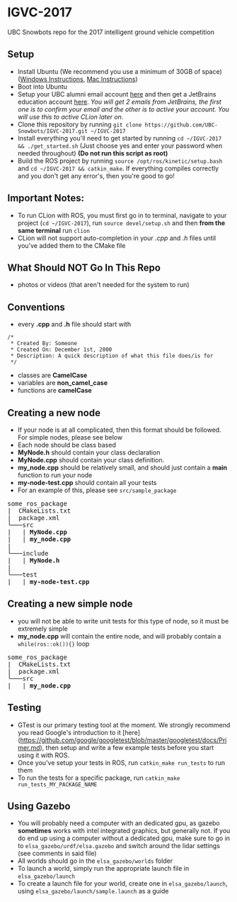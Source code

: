 # IGVC-2017
UBC Snowbots repo for the 2017 intelligent ground vehicle competition


## Setup
- Install Ubuntu (We recommend you use a minimum of 30GB of space) ([Windows Instructions](http://www.tecmint.com/install-ubuntu-16-04-alongside-with-windows-10-or-8-in-dual-boot/), [Mac Instructions](http://www.howtogeek.com/187410/how-to-install-and-dual-boot-linux-on-a-mac/))
- Boot into Ubuntu
- Setup your UBC alumni email account [here](https://id.ubc.ca/) and then get a JetBrains education account [here](https://www.jetbrains.com/shop/eform/students). _You will get 2 emails from JetBrains, the first one is to confirm your email and the other is to active your account. You will use this to active CLion later on._
- Clone this repository by running `git clone https://github.com/UBC-Snowbots/IGVC-2017.git ~/IGVC-2017`
- Install everything you'll need to get started by running `cd ~/IGVC-2017 && ./get_started.sh` (Just choose yes and enter your password when needed throughout) **(Do not run this script as root)**
- Build the ROS project by running `source /opt/ros/kinetic/setup.bash` and `cd ~/IGVC-2017 && catkin_make`. If everything compiles correctly and you don't get any error's, then you're good to go!

## Important Notes:
- To run CLion with ROS, you must first go in to terminal, navigate to your project (`cd ~/IGVC-2017`), run `source devel/setup.sh` and then **from the same terminal** run `clion`
- CLion will not support auto-completion in your *.cpp* and *.h* files until you've added them to the CMake file

## What Should **NOT** Go In This Repo
- photos or videos (that aren't needed for the system to run)

## Conventions
- every **.cpp** and **.h** file should start with 
```
/*
 * Created By: Someone
 * Created On: December 1st, 2000
 * Description: A quick description of what this file does/is for
 */
```
- classes are **CamelCase**
- variables are **non_camel_case**
- functions are **camelCase**

## Creating a new node
- If your node is at all complicated, then this format should be followed. For simple nodes, please see below
- Each node should be class based
- **MyNode.h** should contain your class declaration
- **MyNode.cpp** should contain your class definition.
- **my_node.cpp** should be relatively small, and should just contain a **main** function to run your node
- **my-node-test.cpp** should contain all your tests
- For an example of this, please see `src/sample_package`
<pre>
some_ros_package
|  CMakeLists.txt
|  package.xml
└───src
|   | <b>MyNode.cpp</b> 
|   | <b>my_node.cpp</b>
|
└───include
|   | <b>MyNode.h</b>
| 
└───test
|   | <b>my-node-test.cpp</b>
</pre>

## Creating a new **simple** node
- you will not be able to write unit tests for this type of node, so it must be extremely simple
- **my_node.cpp** will contain the entire node, and will probably contain a `while(ros::ok()){}` loop
<pre>
some_ros_package
|  CMakeLists.txt
|  package.xml
└───src
|   | <b>my_node.cpp</b>
</pre>

## Testing
- GTest is our primary testing tool at the moment. We strongly recommend you read Google's introduction to it [here] (https://github.com/google/googletest/blob/master/googletest/docs/Primer.md), then setup and write a few example tests before you start using it with ROS.
- Once you've setup your tests in ROS, run `catkin_make run_tests` to run them
- To run the tests for a specific package, run `catkin_make run_tests_MY_PACKAGE_NAME`

## Using Gazebo
- You will probably need a computer with an dedicated gpu, as gazebo **sometimes** works with intel integrated graphics, but generally not. If you do end up using a computer without a dedicated gpu, make sure to go in to `elsa_gazebo/urdf/elsa.gazebo` and switch around the lidar settings (see comments in said file)
- All worlds should go in the `elsa_gazebo/worlds` folder
- To launch a world, simply run the appropriate launch file in `elsa_gazebo/launch`
- To create a launch file for your world, create one in `elsa_gazebo/launch`, using `elsa_gazebo/launch/sample.launch` as a guide
